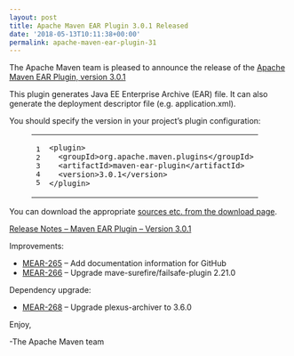 ```yaml
---
layout: post
title: Apache Maven EAR Plugin 3.0.1 Released
date: '2018-05-13T10:11:38+00:00'
permalink: apache-maven-ear-plugin-31
---
```

<div class="entry-content"><p>The Apache Maven team is pleased to announce the release of the
<a href="http://maven.apache.org/plugins/maven-ear-plugin/">Apache Maven EAR Plugin, version 3.0.1</a></p>

<p>This plugin generates Java EE Enterprise Archive (EAR) file. It can also
generate the deployment descriptor file (e.g. application.xml).</p>

<p>You should specify the version in your project&rsquo;s plugin configuration:</p>

<figure class='code'><figcaption><span></span></figcaption><div class="highlight"><table><tr><td class="gutter"><pre class="line-numbers"><span class='line-number'>1</span>
<span class='line-number'>2</span>
<span class='line-number'>3</span>
<span class='line-number'>4</span>
<span class='line-number'>5</span>
</pre></td><td class='code'><pre><code class='xml'><span class='line'><span class="nt">&lt;plugin&gt;</span>
</span><span class='line'>  <span class="nt">&lt;groupId&gt;</span>org.apache.maven.plugins<span class="nt">&lt;/groupId&gt;</span>
</span><span class='line'>  <span class="nt">&lt;artifactId&gt;</span>maven-ear-plugin<span class="nt">&lt;/artifactId&gt;</span>
</span><span class='line'>  <span class="nt">&lt;version&gt;</span>3.0.1<span class="nt">&lt;/version&gt;</span>
</span><span class='line'><span class="nt">&lt;/plugin&gt;</span>
</span></code></pre></td></tr></table></div></figure>


<p>You can download the appropriate <a href="https://maven.apache.org/plugins/maven-ear-plugin/download.cgi">sources etc. from the download page</a>.</p>

<!-- more -->


<p><a href="https://issues.apache.org/jira/secure/ReleaseNote.jspa?projectId=12317422&amp;version=12342882">Release Notes &ndash; Maven EAR Plugin &ndash; Version 3.0.1</a></p>

<p>Improvements:</p>

<ul>
<li><a href="https://issues.apache.org/jira/browse/MEAR-265">MEAR-265</a> &ndash; Add documentation information for GitHub</li>
<li><a href="https://issues.apache.org/jira/browse/MEAR-266">MEAR-266</a> &ndash; Upgrade mave-surefire/failsafe-plugin 2.21.0</li>
</ul>


<p>Dependency upgrade:</p>

<ul>
<li><a href="https://issues.apache.org/jira/browse/MEAR-268">MEAR-268</a> &ndash; Upgrade plexus-archiver to 3.6.0</li>
</ul>


<p>Enjoy,</p>

<p>-The Apache Maven team</p>
</div>

